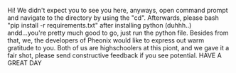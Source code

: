 Hi! We didn't expect you to see you here, anyways, open command prompt and navigate to the directory by using the "cd". Afterwards, please bash "pip install -r requirements.txt" after installing python (duhhh..) andd...you're pretty much good to go, just run the python file.
Besides from that, we, the developers of Pheonix would like to express out warm gratitude to you. Both of us are highschoolers at this piont, and we gave it a fair shot, please send constructive feedback if you see potential.
HAVE A GREAT DAY
